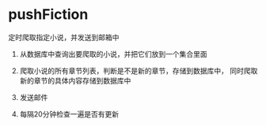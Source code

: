 # pushFiction
定时爬取指定小说，并发送到邮箱中

1. 从数据库中查询出要爬取的小说，并把它们放到一个集合里面

2. 爬取小说的所有章节列表，判断是不是新的章节，存储到数据库中，
    同时爬取新的章节的具体内容存储到数据库中

3. 发送邮件

4. 每隔20分钟检查一遍是否有更新
